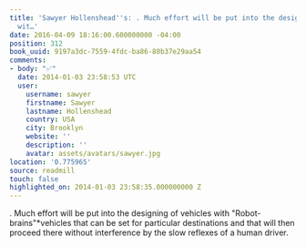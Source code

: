 ```yaml
---
title: 'Sawyer Hollenshead''s: . Much effort will be put into the designing of vehicles
  wit…'
date: 2016-04-09 18:16:00.600000000 -04:00
position: 312
book_uuid: 9197a3dc-7559-4fdc-ba86-80b37e29aa54
comments:
- body: "✅"
  date: 2014-01-03 23:58:53 UTC
  user:
    username: sawyer
    firstname: Sawyer
    lastname: Hollenshead
    country: USA
    city: Brooklyn
    website: ''
    description: ''
    avatar: assets/avatars/sawyer.jpg
location: '0.775965'
source: readmill
touch: false
highlighted_on: 2014-01-03 23:58:35.000000000 Z
---
```


. Much effort will be put into the designing of vehicles with "Robot-brains"*vehicles that can be set for particular destinations and that will then proceed there without interference by the slow reflexes of a human driver.